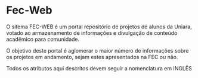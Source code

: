 <h1>Fec-Web</h1>
<p>O sitema FEC-WEB é um portal repositório de projetos de alunos da Uniara, votado ao armazenamento de informações e divulgação de conteúdo acadêmico para comunidade.</p>
<p>O objetivo deste portal é aglomerar o maior número de informações sobre os projetos em andamento, sejam estes apresentados na FEC ou não.</p>
<p>Todos os atributos aqui descritos devem seguir a nomenclatura em INGLÊS</p>
